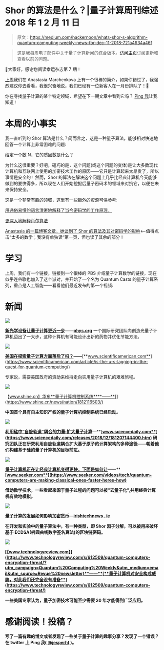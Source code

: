# Shor 的算法是什么？|量子计算周刊综述 2018 年 1 2 月 11 日

> 原文：<https://medium.com/hackernoon/whats-shor-s-algorithm-quantum-computing-weekly-news-for-dec-11-2018-721a4934a46f>

> 这是我每周电子邮件中关于量子计算新闻的综合版本。[访问主页](https://www.quantumcomputingweekly.com/)订阅更新和查看以前的问题。

👋大家好，感谢您阅读幸运杂志第 7 期！

[上周](https://www.quantumcomputingweekly.com/issues/what-a-quantum-computer-programmer-looks-like-quantum-computing-weekly-6-147608)我们在 Anastasia Marchenkova 上有一个很棒的简介，如果你错过了，我强烈建议你去看看，我很兴奋地说，我们已经有一位新客人在一月份排队了！🎉

你在寻找量子计算的某个特定领域，希望在下一期文章中看到它吗？ [Ping 我](https://twitter.com/jesperht)让我知道！

# 本周的小事实

我一直听到的 Shor 算法是什么？简而言之，这是一种量子算法，能够相对快速地回答一个计算上非常困难的问题:

给定一个数 N，它的质因数是什么？

为什么这很重要？好吧，碰巧的是，这个问题(或这个问题的变体)是让大多数现代计算机和互联网上使用的加密技术工作的原因——它只是计算起来太昂贵了，所以事情是安全的！然而，Shor 的算法在解决这个问题上几乎比经典计算机今天能够做到的要快得多，所以现在人们开始挖掘后量子密码术的领域来对抗它，以便在未来保持安全。

这是一个非常有趣的领域，这里有一些额外的资源可供参考:

[用通俗易懂的语言清晰地解释了当今密码学的工作原理。](https://www.youtube.com/watch?v=YEBfamv-_do)

[更深入地解释肖尔算法](https://www.scottaaronson.com/blog/?p=208)

[Anastasia 的一篇博客文章，她谈到了 Shor 的算法及其对密码学的影响](/quantum-bits/break-rsa-encryption-with-this-one-weird-trick-d955e3394870)<——值得点击“太多的数学；我没有单独读“第一页，但也读了其余的部分！

# 学习

上周，我们有一个链接，链接到一个很棒的 PBS 介绍量子计算数学的链接，现在似乎连谷歌也加入了这个派对，并开始了一个名为 Quantum Casts 的量子计算系列，重点是人工智能——看看他们最近发布的第一个视频:

# 新闻

![](img/888af090e901410c242f3ef72f2d1a5e.png)

[**新光学设备让量子计算更近一步**](https://phys.org/news/2018-12-optical-device-quantum-closer.html?utm_campaign=Quantum%20Computing%20Weekly&utm_medium=email&utm_source=Revue%20newsletter)**——**[**phys.org**](https://phys.org/news/2018-12-optical-device-quantum-closer.html)
一个国际研究团队向创造光量子计算机迈出了一大步，这种计算机有可能设计出新的药物并优化节能方法。

![](img/3ec2a71c0c50176442c098d75ff62684.png)

[**美国在探索量子计算方面落后了吗？**](https://www.scientificamerican.com/article/is-the-u-s-lagging-in-the-quest-for-quantum-computing/?utm_campaign=Quantum%20Computing%20Weekly&utm_medium=email&utm_source=Revue%20newsletter)**——**[**www.scientificamerican.com**](https://www.scientificamerican.com/article/is-the-u-s-lagging-in-the-quest-for-quantum-computing/)

专家说，需要美国政府的资助来维持走向实用量子计算机的艰难旅程。

![](img/01a3097d8b3dfc8e65ce35fa62563b25.png)

【www.shine.cn】华东**量子计算机控制系统****——**[](https://www.shine.cn/news/nation/1812116503/)

**中国首个具有自主知识产权的量子计算机控制系统已经启动。**

**![](img/7e3fa95f8d108c68549ec3c99b76fa9d.png)**

**[**利用硅中“自旋轨道”耦合的力量:扩大量子计算**](https://www.sciencedaily.com/releases/2018/12/181207144400.htm?utm_campaign=Quantum%20Computing%20Weekly&utm_medium=email&utm_source=Revue%20newsletter)**—**[**www.sciencedaily.com**](https://www.sciencedaily.com/releases/2018/12/181207144400.htm)
研究团队正在研究利用自旋轨道耦合扩大基于原子的计算架构的多种途径——朝着他们构建基于硅的量子计算机的目标前进。**

**![](img/840b8016aa2325d31a17ac6ec242c690.png)**

**[**量子计算机正在让经典计算机变得更快，下面是如何让**](https://www.seeker.com/videos/tech/quantum-computers-are-making-classical-ones-faster-heres-how?utm_campaign=Quantum%20Computing%20Weekly&utm_medium=email&utm_source=Revue%20newsletter)**——**[**www.seeker.com**](https://www.seeker.com/videos/tech/quantum-computers-are-making-classical-ones-faster-heres-how)**

**借助数学技术，一些看起来源于量子过程的问题可以被“去量子化”,并用经典计算机有效地模拟。**

**![](img/af502199f9260bdebd1aa9b2b166a7d2.png)**

**[**量子计算的发展如何影响加密货币**](https://irishtechnews.ie/how-developments-in-quantum-computing-could-affect-cryptocurrencies/?utm_campaign=Quantum%20Computing%20Weekly&utm_medium=email&utm_source=Revue%20newsletter)**—**[**irishtechnews . ie**](https://irishtechnews.ie/how-developments-in-quantum-computing-could-affect-cryptocurrencies/)**

**在开发和实验中的量子算法中，有一种类型，即 Shor 因子分解，可以被用来破坏基于 ECDSA(椭圆曲线数字签名算法)的区块链密码。**

**![](img/82fcda996042d6dffcd6d897a6de9c4d.png)**

**[【www.technologyreview.com】](https://www.technologyreview.com/s/612509/quantum-computers-encryption-threat/?utm_campaign=Quantum%20Computing%20Weekly&utm_medium=email&utm_source=Revue%20newsletter)**——**[**量子计算机对安全构成威胁，对此我们还完全没有准备**](https://www.technologyreview.com/s/612509/quantum-computers-encryption-threat/)**

**一些美国专家认为，量子加密技术可能至少需要 20 年才能得到广泛应用。**

# **感谢阅读！投稿？**

**写了一篇有趣的博文或者发现了一些关于量子计算的趣事分享？发现了一个错误？在 twitter 上 Ping 我( [@jesperht](https://twitter.com/jesperht) )。**